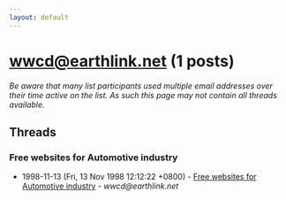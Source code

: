 ```yaml
---
layout: default
---
```


# wwcd@earthlink.net (1 posts)

_Be aware that many list participants used multiple email addresses over their time active on the list. As such this page may not contain all threads available._

## Threads

### Free websites for Automotive industry
+ 1998-11-13 (Fri, 13 Nov 1998 12:12:22 +0800) - [Free websites for Automotive industry](/archive/1998/11/8300d626e48bfde12ca578a4f09f33ae9c064233c0b847a289380a5238b7ebc2) - _wwcd@earthlink.net_

